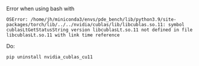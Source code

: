 

Error when using bash with 
```
OSError: /home/jh/miniconda3/envs/pde_bench/lib/python3.9/site-packages/torch/lib/../../nvidia/cublas/lib/libcublas.so.11: symbol cublasLtGetStatusString version libcublasLt.so.11 not defined in file libcublasLt.so.11 with link time reference
```

Do:
```
pip uninstall nvidia_cublas_cu11
```
